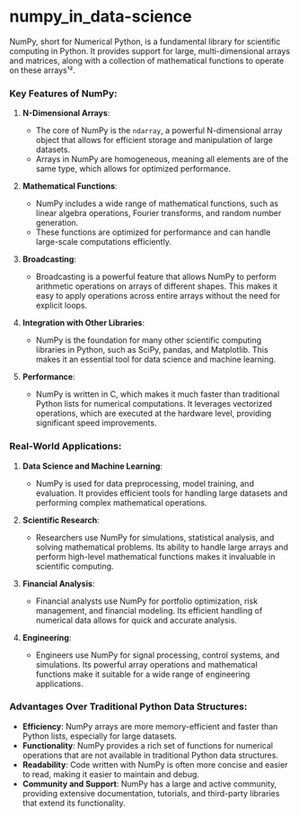 # numpy_in_data-science
NumPy, short for Numerical Python, is a fundamental library for scientific computing in Python. It provides support for large, multi-dimensional arrays and matrices, along with a collection of mathematical functions to operate on these arrays¹².

### Key Features of NumPy:

1. **N-Dimensional Arrays**:
   - The core of NumPy is the `ndarray`, a powerful N-dimensional array object that allows for efficient storage and manipulation of large datasets.
   - Arrays in NumPy are homogeneous, meaning all elements are of the same type, which allows for optimized performance.

2. **Mathematical Functions**:
   - NumPy includes a wide range of mathematical functions, such as linear algebra operations, Fourier transforms, and random number generation.
   - These functions are optimized for performance and can handle large-scale computations efficiently.

3. **Broadcasting**:
   - Broadcasting is a powerful feature that allows NumPy to perform arithmetic operations on arrays of different shapes. This makes it easy to apply operations across entire arrays without the need for explicit loops.

4. **Integration with Other Libraries**:
   - NumPy is the foundation for many other scientific computing libraries in Python, such as SciPy, pandas, and Matplotlib. This makes it an essential tool for data science and machine learning.

5. **Performance**:
   - NumPy is written in C, which makes it much faster than traditional Python lists for numerical computations. It leverages vectorized operations, which are executed at the hardware level, providing significant speed improvements.

### Real-World Applications:

1. **Data Science and Machine Learning**:
   - NumPy is used for data preprocessing, model training, and evaluation. It provides efficient tools for handling large datasets and performing complex mathematical operations.

2. **Scientific Research**:
   - Researchers use NumPy for simulations, statistical analysis, and solving mathematical problems. Its ability to handle large arrays and perform high-level mathematical functions makes it invaluable in scientific computing.

3. **Financial Analysis**:
   - Financial analysts use NumPy for portfolio optimization, risk management, and financial modeling. Its efficient handling of numerical data allows for quick and accurate analysis.

4. **Engineering**:
   - Engineers use NumPy for signal processing, control systems, and simulations. Its powerful array operations and mathematical functions make it suitable for a wide range of engineering applications.

### Advantages Over Traditional Python Data Structures:

- **Efficiency**: NumPy arrays are more memory-efficient and faster than Python lists, especially for large datasets.
- **Functionality**: NumPy provides a rich set of functions for numerical operations that are not available in traditional Python data structures.
- **Readability**: Code written with NumPy is often more concise and easier to read, making it easier to maintain and debug.
- **Community and Support**: NumPy has a large and active community, providing extensive documentation, tutorials, and third-party libraries that extend its functionality.

